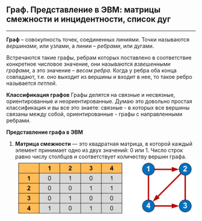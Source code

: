 ## Граф. Представление в ЭВМ: матрицы  смежности и инцидентности, список дуг

****
**Граф** – совокупность точек, соединенных линиями. Точки называются *вершинами*, или узлами, а линии – *ребрами*, или дугами.

Встречаются такие графы, ребрам которых поставлено в соответствие конкретное числовое значение, они называются *взвешенными графами*, а это значение – *весом ребра*.
Когда у ребра оба конца совпадают, т.е. оно выходит из вершины и входит в нее, то такое ребро называется *петлей*.

**Классификация графов**
Графы делятся на связные и несвязные, ориентированные и неориентированные. Думаю это довольно простая классификация и вы все это знаете: связные - в которых все вершины связаны между собой, ориентированные - графы с направленными ребрами.

**Представление графа в ЭВМ**
1) **Матрица смежности** — это квадратная матрица, в которой каждый элемент принимает одно из двух значений: 0 или 1. Число строк равно числу столбцов и соответствует количеству вершин графа.
![test](images/matrix.jpg)
